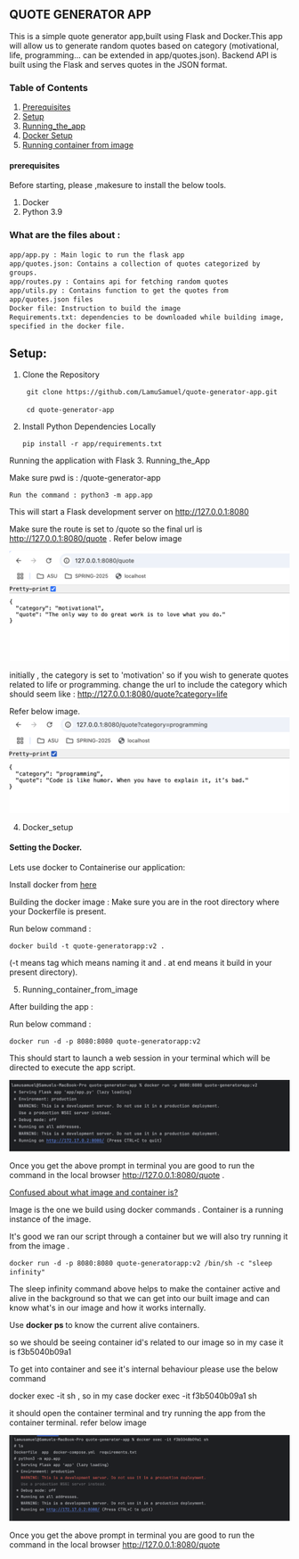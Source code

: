 ## QUOTE GENERATOR APP
This is a simple quote generator app,built using Flask and Docker.This app will allow us to generate random quotes based on category (motivational, life, programming... can be extended in app/quotes.json).
Backend API is built using the Flask and serves quotes in the JSON format.

### Table of Contents
1. [Prerequisites](#prerequisites)
2. [Setup](#setup)
3. [Running_the_app](#Running_the_App)
4. [Docker Setup](#Docker_setup)
5. [Running container from image](#Running_container_from_image)

#### prerequisites
Before starting, please ,makesure to install the below tools.
1. Docker
2. Python 3.9 

### What are the files about :
    app/app.py : Main logic to run the flask app 
    app/quotes.json: Contains a collection of quotes categorized by groups.
    app/routes.py : Contains api for fetching random quotes
    app/utils.py : Contains function to get the quotes from app/quotes.json files
    Docker file: Instruction to build the image
    Requirements.txt: dependencies to be downloaded while building image, specified in the docker file.

## Setup:
1. Clone the Repository

        git clone https://github.com/LamuSamuel/quote-generator-app.git

        cd quote-generator-app

2. Install Python Dependencies Locally 

       pip install -r app/requirements.txt

Running the application with Flask
3. Running_the_App

Make sure pwd is :  /quote-generator-app

    Run the command : python3 -m app.app

This will start a Flask development server on http://127.0.0.1:8080

Make sure the route is set to /quote so the final url is http://127.0.0.1:8080/quote . Refer below image

![default.png](images/default.png)

initially , the category is set to 'motivation' so if you wish to generate quotes related to life or programming. 
change the url to include the category which should seem like : http://127.0.0.1:8080/quote?category=life

Refer below image.
![category_route.png](images/category_route.png)

4. Docker_setup
#### Setting the Docker.

Lets use docker to Containerise our application:

 Install docker from [here](https://docs.docker.com/desktop/setup/install/mac-install/)

Building the docker image :
    Make sure you are in the root directory where your Dockerfile is present.

Run below command :
    
    docker build -t quote-generatorapp:v2 .

(-t means tag  which means naming it and . at end means it build in your present directory).

5. Running_container_from_image

After building the app : 

Run below command :

    docker run -d -p 8080:8080 quote-generatorapp:v2

This should start to launch a web session in your terminal which will be directed to execute the app script. 

![docker_run.png](images/docker_run.png)


Once you get the above prompt in terminal you are good to run the command in the local browser  http://127.0.0.1:8080/quote .


<u>Confused about what image and container is?</u>

Image is the one we build using docker commands . Container is a running instance of the image.



It's good we ran our script through a container but we will also try running it from the image .


    docker run -d -p 8080:8080 quote-generatorapp:v2 /bin/sh -c "sleep infinity"

The sleep infinity command above helps to make the container active and alive in the background so that we can get into our built image and can know what's in our image and how it works internally.

Use <b>docker ps </b> to know the current alive containers.

so we should be seeing container id's related to our image so in my case it is f3b5040b09a1

To get into container and see it's internal behaviour please use the below command 

docker exec -it <container id> sh , so in my case docker exec -it f3b5040b09a1 sh

it should open the container terminal and try running the app from the container terminal. refer below image 

![in_container.png](images/in_container.png)

Once you get the above prompt in terminal you are good to run the command in the local browser  http://127.0.0.1:8080/quote





